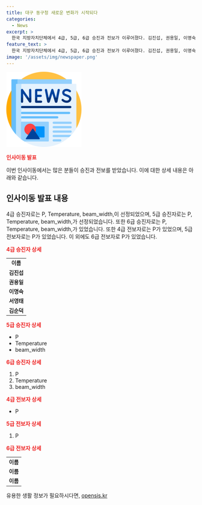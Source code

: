```yaml
---
title: 대구 동구청 새로운 변화가 시작되다
categories:
  - News
excerpt: >
  한국 지방자치단체에서 4급, 5급, 6급 승진과 전보가 이루어졌다. 김진섭, 권용일, 이명숙 등이 4급 승진을 했고, 윤태명, 김정미, 류영미 등이 5급 승진을 했다. 또한 4급과 5급 전보도 있었으며, 많은 인사이동이 있었다.
feature_text: >
  한국 지방자치단체에서 4급, 5급, 6급 승진과 전보가 이루어졌다. 김진섭, 권용일, 이명숙 등이 4급 승진을 했고, 윤태명, 김정미, 류영미 등이 5급 승진을 했다. 또한 4급과 5급 전보도 있었으며, 많은 인사이동이 있었다.
image: '/assets/img/newspaper.png'
---
```


<p><img src="/assets/img/newspaper.png" alt="kimp 속보" /></p>

<p><b><span style="color: #ee2323;">인사이동 발표</span></b></p>

<p>이번 인사이동에서는 많은 분들이 승진과 전보를 받았습니다. 이에 대한 상세 내용은 아래와 같습니다.</p>

<h2 data-ke-size="size26">인사이동 발표 내용</h2>

<p data-ke-size="size16">4급 승진자로는 P, Temperature, beam_width,이 선정되었으며, 5급 승진자로는 P, Temperature, beam_width,가 선정되었습니다. 또한 6급 승진자로는 P, Temperature, beam_width,가 있었습니다. 또한 4급 전보자로는 P가 있었으며, 5급 전보자로는 P가 있었습니다. 이 외에도 6급 전보자로 P가 있었습니다.</p>

<p><b><span style="color: #ee2323;">4급 승진자 상세</span></b></p>

<table>
  <tr>
    <td style="text-align: center; height: 17px;"><b>이름</b></td>
  </tr>
  <tr>
    <td style="text-align: center; height: 17px;"><b>김진섭</b></td>
  </tr>
  <tr>
    <td style="text-align: center; height: 17px;"><b>권용일</b></td>
  </tr>
  <tr>
    <td style="text-align: center; height: 17px;"><b>이명숙</b></td>
  </tr>
  <tr>
    <td style="text-align: center; height: 17px;"><b>서영태</b></td>
  </tr>
  <tr>
    <td style="text-align: center; height: 17px;"><b>김순덕</b></td>
  </tr>
</table>

<p><b><span style="color: #ee2323;">5급 승진자 상세</span></b></p>

<ul>
  <li>P</li>
  <li>Temperature</li>
  <li>beam_width</li>
</ul>

<p><b><span style="color: #ee2323;">6급 승진자 상세</span></b></p>

<ol>
  <li>P</li>
  <li>Temperature</li>
  <li>beam_width</li>
</ol>

<p><b><span style="color: #ee2323;">4급 전보자 상세</span></b></p>

<ul>
  <li>P</li>
</ul>

<p><b><span style="color: #ee2323;">5급 전보자 상세</span></b></p>

<ol>
  <li>P</li>
</ol>

<p><b><span style="color: #ee2323;">6급 전보자 상세</span></b></p>

<table>
  <tr>
    <td style="text-align: center; height: 17px;"><b>이름</b></td>
  </tr>
  <tr>
    <td style="text-align: center; height: 17px;"><b>이름</b></td>
  </tr>
  <tr>
    <td style="text-align: center; height: 17px;"><b>이름</b></td>
  </tr>
</table>
유용한 생활 정보가 필요하시다면, <a href="https://opensis.kr" rel="dofollow">opensis.kr</a>


